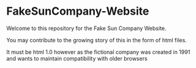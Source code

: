 # FakeSunCompany-Website

Welcome to this repository for the Fake Sun Company Website.

You may contribute to the growing story of this in the form of html files.

It must be html 1.0 however as the fictional company was created in 1991 and wants to maintain compatibility with older browsers
